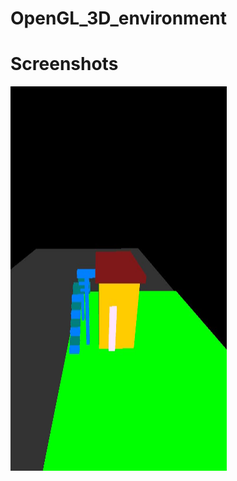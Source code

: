 # OpenGL_3D_environment

# Screenshots
<img src="https://raw.githubusercontent.com/rezaulkhan111/OpenGL_3D_environment/master/home1.jpg" width="346" height="615" />
